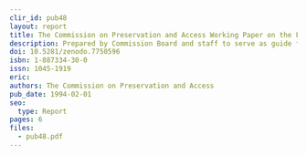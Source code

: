 ```yaml
---
clir_id: pub48
layout: report
title: The Commission on Preservation and Access Working Paper on the Future
description: Prepared by Commission Board and staff to serve as guide for future directions for Commission at a time when emphasis on preservation is shifting from printed matter to recorded knowledge in all formats. Reiterates Commission’s mission and notes major initiatives of preceding five years.
doi: 10.5281/zenodo.7750596
isbn: 1-887334-30-0
issn: 1045-1919
eric:
authors: The Commission on Preservation and Access
pub_date: 1994-02-01
seo:
  type: Report
pages: 6
files:
  - pub48.pdf
---
```

